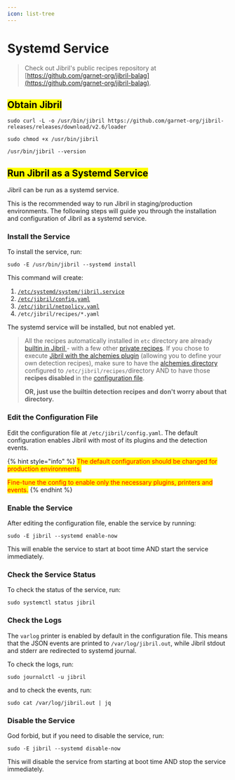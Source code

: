 ```yaml
---
icon: list-tree
---
```


# Systemd Service

> Check out Jibril's public recipes repository at [https://github.com/garnet-org/jibril-balag](https://github.com/garnet-org/jibril-balag).

## <mark style="color:$primary;">Obtain Jibril</mark> <a href="#run-jibril-using-command-line-arguments" id="run-jibril-using-command-line-arguments"></a>

```
sudo curl -L -o /usr/bin/jibril https://github.com/garnet-org/jibril-releases/releases/download/v2.6/loader
```

```
sudo chmod +x /usr/bin/jibril
```

```
/usr/bin/jibril --version
```

## <mark style="color:$primary;">Run Jibril as a Systemd Service</mark> <a href="#run-jibril-as-a-systemd-service" id="run-jibril-as-a-systemd-service"></a>

Jibril can be run as a systemd service.

This is the recommended way to run Jibril in staging/production environments. The following steps will guide you through the installation and configuration of Jibril as a systemd service.

### Install the Service <a href="#install-the-service" id="install-the-service"></a>

To install the service, run:

```
sudo -E /usr/bin/jibril --systemd install
```

This command will create:

1. [`/etc/systemd/system/jibril.service`](systemd-config.md)
2. [`/etc/jibril/config.yaml`](../../configuration-file/)
3. [`/etc/jibril/netpolicy.yaml`](../../../execution/network-policy.md)
4. `/etc/jibril/recipes/*.yaml`

The systemd service will be installed, but not enabled yet.

> All the recipes automatically installed in `etc` directory are already [builtin in Jibril ](../../../customization/alchemies/builtin-recipes.md)- with a few other [private recipes](../../../customization/alchemies/builtin-recipes.md#private-recipes). If you chose to execute [Jibril with the alchemies plugin](../../../customization/alchemies/) (allowing you to define your own detection recipes), make sure to have the [alchemies directory](../../../customization/alchemies/create-recipes.md) configured to `/etc/jibril/recipes/`directory AND to have those **recipes disabled** in the [configuration file](../../configuration-file/).
>
> **OR, just use the builtin detection recipes and don't worry about that directory.**

### Edit the Configuration File <a href="#edit-the-configuration-file" id="edit-the-configuration-file"></a>

Edit the configuration file at `/etc/jibril/config.yaml`. The default configuration enables Jibril with most of its plugins and the detection events.

{% hint style="info" %}
<mark style="color:red;">The default configuration should be changed for production environments.</mark>

<mark style="color:red;">Fine-tune the config to enable only the necessary plugins, printers and events.</mark>
{% endhint %}

### Enable the Service <a href="#enable-the-service" id="enable-the-service"></a>

After editing the configuration file, enable the service by running:

```
sudo -E jibril --systemd enable-now
```

This will enable the service to start at boot time AND start the service immediately.

### Check the Service Status <a href="#check-the-service-status" id="check-the-service-status"></a>

To check the status of the service, run:

```
sudo systemctl status jibril
```

### Check the Logs <a href="#check-the-logs" id="check-the-logs"></a>

The `varlog` printer is enabled by default in the configuration file. This means that the JSON events are printed to `/var/log/jibril.out`, while Jibril stdout and stderr are redirected to systemd journal.

To check the logs, run:

```
sudo journalctl -u jibril
```

and to check the events, run:

```
sudo cat /var/log/jibril.out | jq
```

### Disable the Service <a href="#disable-the-service" id="disable-the-service"></a>

God forbid, but if you need to disable the service, run:

```
sudo -E jibril --systemd disable-now
```

This will disable the service from starting at boot time AND stop the service immediately.
